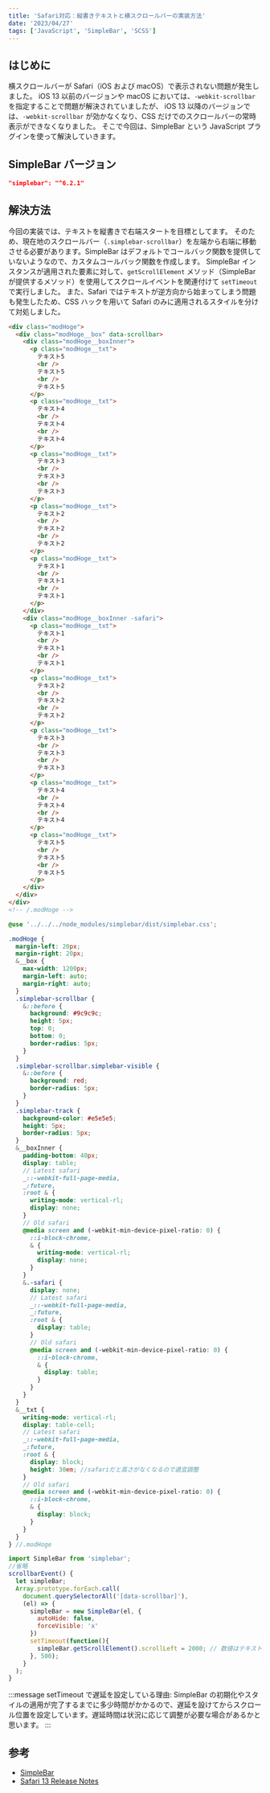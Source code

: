 ```yaml
---
title: 'Safari対応：縦書きテキストと横スクロールバーの実装方法'
date: '2023/04/27'
tags: ['JavaScript', 'SimpleBar', 'SCSS']
---
```


## はじめに

横スクロールバーが Safari（iOS および macOS）で表示されない問題が発生しました。
iOS 13 以前のバージョンや macOS においては、`-webkit-scrollbar` を指定することで問題が解決されていましたが、
iOS 13 以降のバージョンでは、`-webkit-scrollbar` が効かなくなり、CSS だけでのスクロールバーの常時表示ができなくなりました。
そこで今回は、SimpleBar という JavaScript プラグインを使って解決していきます。

## SimpleBar バージョン

```JavaScript:package.json
"simplebar": "^6.2.1"
```

## 解決方法

今回の実装では、テキストを縦書きで右端スタートを目標としてます。
そのため、現在地のスクロールバー（`.simplebar-scrollbar`）を左端から右端に移動させる必要があります。SimpleBar はデフォルトでコールバック関数を提供していないようなので、カスタムコールバック関数を作成します。
SimpleBar インスタンスが適用された要素に対して、`getScrollElement` メソッド（SimpleBar が提供するメソッド）を使用してスクロールイベントを関連付けて `setTimeout` で実行しました。
また、Safari ではテキストが逆方向から始まってしまう問題も発生したため、CSS ハックを用いて Safari のみに適用されるスタイルを分けて対処しました。

```html
<div class="modHoge">
  <div class="modHoge__box" data-scrollbar>
    <div class="modHoge__boxInner">
      <p class="modHoge__txt">
        テキスト5
        <br />
        テキスト5
        <br />
        テキスト5
      </p>
      <p class="modHoge__txt">
        テキスト4
        <br />
        テキスト4
        <br />
        テキスト4
      </p>
      <p class="modHoge__txt">
        テキスト3
        <br />
        テキスト3
        <br />
        テキスト3
      </p>
      <p class="modHoge__txt">
        テキスト2
        <br />
        テキスト2
        <br />
        テキスト2
      </p>
      <p class="modHoge__txt">
        テキスト1
        <br />
        テキスト1
        <br />
        テキスト1
      </p>
    </div>
    <div class="modHoge__boxInner -safari">
      <p class="modHoge__txt">
        テキスト1
        <br />
        テキスト1
        <br />
        テキスト1
      </p>
      <p class="modHoge__txt">
        テキスト2
        <br />
        テキスト2
        <br />
        テキスト2
      </p>
      <p class="modHoge__txt">
        テキスト3
        <br />
        テキスト3
        <br />
        テキスト3
      </p>
      <p class="modHoge__txt">
        テキスト4
        <br />
        テキスト4
        <br />
        テキスト4
      </p>
      <p class="modHoge__txt">
        テキスト5
        <br />
        テキスト5
        <br />
        テキスト5
      </p>
    </div>
  </div>
</div>
<!-- /.modHoge -->
```

```scss
@use '../../../node_modules/simplebar/dist/simplebar.css';

.modHoge {
  margin-left: 20px;
  margin-right: 20px;
  &__box {
    max-width: 1200px;
    margin-left: auto;
    margin-right: auto;
  }
  .simplebar-scrollbar {
    &::before {
      background: #9c9c9c;
      height: 5px;
      top: 0;
      bottom: 0;
      border-radius: 5px;
    }
  }
  .simplebar-scrollbar.simplebar-visible {
    &::before {
      background: red;
      border-radius: 5px;
    }
  }
  .simplebar-track {
    background-color: #e5e5e5;
    height: 5px;
    border-radius: 5px;
  }
  &__boxInner {
    padding-bottom: 40px;
    display: table;
    // Latest safari
    _::-webkit-full-page-media,
    _:future,
    :root & {
      writing-mode: vertical-rl;
      display: none;
    }
    // Old safari
    @media screen and (-webkit-min-device-pixel-ratio: 0) {
      ::i-block-chrome,
      & {
        writing-mode: vertical-rl;
        display: none;
      }
    }
    &.-safari {
      display: none;
      // Latest safari
      _::-webkit-full-page-media,
      _:future,
      :root & {
        display: table;
      }
      // Old safari
      @media screen and (-webkit-min-device-pixel-ratio: 0) {
        ::i-block-chrome,
        & {
          display: table;
        }
      }
    }
  }
  &__txt {
    writing-mode: vertical-rl;
    display: table-cell;
    // Latest safari
    _::-webkit-full-page-media,
    _:future,
    :root & {
      display: block;
      height: 30em; //safariだと高さがなくなるので適宜調整
    }
    // Old safari
    @media screen and (-webkit-min-device-pixel-ratio: 0) {
      ::i-block-chrome,
      & {
        display: block;
      }
    }
  }
} //.modHoge
```

```JavaScript
import SimpleBar from 'simplebar';
//省略
scrollbarEvent() {
  let simpleBar;
  Array.prototype.forEach.call(
    document.querySelectorAll('[data-scrollbar]'),
    (el) => {
      simpleBar = new SimpleBar(el, {
        autoHide: false,
        forceVisible: 'x'
      })
      setTimeout(function(){
        simpleBar.getScrollElement().scrollLeft = 2000; // 数値はテキスト量次第で適宜調整
      }, 500);
    }
  );
}
```

:::message
setTimeout で遅延を設定している理由:
SimpleBar の初期化やスタイルの適用が完了するまでに多少時間がかかるので、遅延を設けてからスクロール位置を設定しています。遅延時間は状況に応じて調整が必要な場合があるかと思います。
:::

## 参考

- [SimpleBar](https://github.com/Grsmto/simplebar/tree/master/packages/simplebar)
- [Safari 13 Release Notes](https://developer.apple.com/documentation/safari-release-notes/safari-13-release-notes#3314682)
